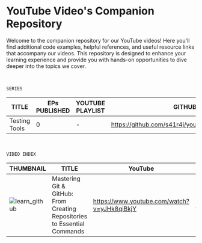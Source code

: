 # YouTube Video's Companion Repository

Welcome to the companion repository for our YouTube videos! Here you'll find additional code examples, helpful references, and useful resource links that accompany our videos. This repository is designed to enhance your learning experience and provide you with hands-on opportunities to dive deeper into the topics we cover. 


<br>

```
SERIES 
```

| TITLE | EPs PUBLISHED | YOUTUBE PLAYLIST | GITHUB REPO |
|---|---|---|---|
| Testing Tools | 0 | - | https://github.com/s41r4j/youtube/tree/main/testing_tools |

<br>

```
VIDEO INDEX
```
| THUMBNAIL | TITLE | YouTube | Github |
|---|---|---|---|
| ![learn_github](https://github.com/s41r4j/youtube/assets/65067289/4b636957-e179-44c4-8727-208ed165cf38) | Mastering Git & GitHub: From Creating Repositories to Essential Commands | https://www.youtube.com/watch?v=yJHk8qiBkjY | https://github.com/s41r4j/youtube/tree/main/learn_github |
